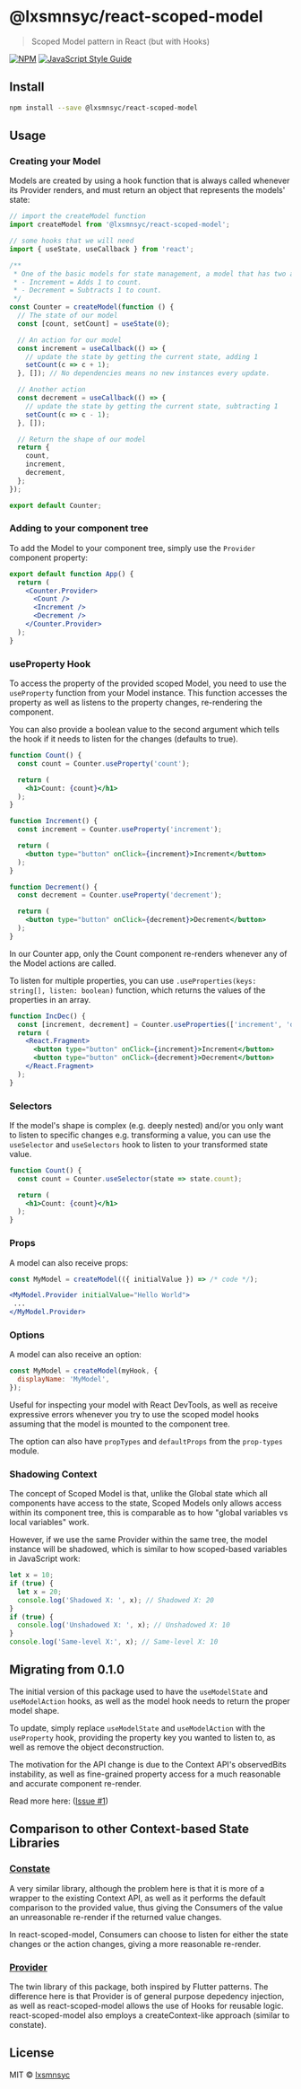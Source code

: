 # @lxsmnsyc/react-scoped-model

> Scoped Model pattern in React (but with Hooks)

[![NPM](https://img.shields.io/npm/v/@lxsmnsyc/react-scoped-model.svg)](https://www.npmjs.com/package/@lxsmnsyc/react-scoped-model) [![JavaScript Style Guide](https://img.shields.io/badge/code_style-standard-brightgreen.svg)](https://standardjs.com)

## Install

```bash
npm install --save @lxsmnsyc/react-scoped-model
```

## Usage

### Creating your Model

Models are created by using a hook function that is always called whenever its Provider renders, and must return an object that represents the models' state:

```jsx
// import the createModel function
import createModel from '@lxsmnsyc/react-scoped-model';

// some hooks that we will need
import { useState, useCallback } from 'react';

/**
 * One of the basic models for state management, a model that has two actions:
 * - Increment = Adds 1 to count.
 * - Decrement = Subtracts 1 to count.
 */
const Counter = createModel(function () {
  // The state of our model
  const [count, setCount] = useState(0);

  // An action for our model
  const increment = useCallback(() => {
    // update the state by getting the current state, adding 1
    setCount(c => c + 1);
  }, []); // No dependencies means no new instances every update.

  // Another action
  const decrement = useCallback(() => {
    // update the state by getting the current state, subtracting 1
    setCount(c => c - 1);
  }, []);

  // Return the shape of our model
  return {
    count,
    increment,
    decrement,
  };
});

export default Counter;
```

### Adding to your component tree

To add the Model to your component tree, simply use the `Provider` component property:

```jsx
export default function App() {
  return (
    <Counter.Provider>
      <Count />
      <Increment />
      <Decrement />
    </Counter.Provider>
  );
}
```

### useProperty Hook

To access the property of the provided scoped Model, you need to use the `useProperty` function from your Model instance. This function accesses the property as well as listens to the property changes, re-rendering the component.

You can also provide a boolean value to the second argument which tells the hook if it needs to listen for the changes (defaults to true).

```jsx
function Count() {
  const count = Counter.useProperty('count');

  return (
    <h1>Count: {count}</h1>
  );
}
```

```jsx
function Increment() {
  const increment = Counter.useProperty('increment');

  return (
    <button type="button" onClick={increment}>Increment</button>
  );
}
```

```jsx
function Decrement() {
  const decrement = Counter.useProperty('decrement');

  return (
    <button type="button" onClick={decrement}>Decrement</button>
  );
}
```

In our Counter app, only the Count component re-renders whenever any of the Model actions are called.

To listen for multiple properties, you can use `.useProperties(keys: string[], listen: boolean)` function, which returns the values of the properties in an array.

```jsx
function IncDec() {
  const [increment, decrement] = Counter.useProperties(['increment', 'decrement']);
  return (
    <React.Fragment>
      <button type="button" onClick={increment}>Increment</button>
      <button type="button" onClick={decrement}>Decrement</button>
    </React.Fragment>
  );
}
```

### Selectors

If the model's shape is complex (e.g. deeply nested) and/or you only want to listen to specific changes e.g. transforming a value, you can use the `useSelector` and `useSelectors` hook to listen to your transformed state value.

```jsx
function Count() {
  const count = Counter.useSelector(state => state.count);

  return (
    <h1>Count: {count}</h1>
  );
}
```

### Props

A model can also receive props:

```jsx
const MyModel = createModel(({ initialValue }) => /* code */);
```

```jsx
<MyModel.Provider initialValue="Hello World">
 ...
</MyModel.Provider>
```

### Options

A model can also receive an option:

```jsx
const MyModel = createModel(myHook, {
  displayName: 'MyModel',
});
```

Useful for inspecting your model with React DevTools, as well as receive expressive errors whenever
you try to use the scoped model hooks assuming that the model is mounted to the component tree.

The option can also have `propTypes` and `defaultProps` from the `prop-types` module.

### Shadowing Context

The concept of Scoped Model is that, unlike the Global state which all components have access to the state, Scoped Models only allows access within its component tree, this is comparable as to how "global variables vs local variables" work.

However, if we use the same Provider within the same tree, the model instance will be shadowed, which is similar to how scoped-based variables in JavaScript work:

```js
let x = 10;
if (true) {
  let x = 20;
  console.log('Shadowed X: ', x); // Shadowed X: 20
}
if (true) {
  console.log('Unshadowed X: ', x); // Unshadowed X: 10
}
console.log('Same-level X:', x); // Same-level X: 10
```

## Migrating from 0.1.0

The initial version of this package used to have the `useModelState` and `useModelAction` hooks, as well as the model hook needs to return the proper model shape.

To update, simply replace `useModelState` and `useModelAction` with the `useProperty` hook, providing the property key you wanted to listen to, as well as remove the object deconstruction.

The motivation for the API change is due to the Context API's observedBits instability, as well as fine-grained property access for a much reasonable and accurate component re-render.

Read more here: ([Issue #1](https://github.com/LXSMNSYC/react-scoped-model/issues/1))

## Comparison to other Context-based State Libraries

### [Constate](https://github.com/diegohaz/constate)

A very similar library, although the problem here is that it is more of a wrapper to the existing Context API, as well as it performs the default comparison to the provided value, thus giving the Consumers of the value an unreasonable re-render if the returned value changes.

In react-scoped-model, Consumers can choose to listen for either the state changes or the action changes, giving a more reasonable re-render.

### [Provider](https://github.com/LXSMNSYC/react-provider)

The twin library of this package, both inspired by Flutter patterns. The difference here is that Provider is of general purpose depedency injection, as well as react-scoped-model allows the use of Hooks for reusable logic. react-scoped-model also employs a createContext-like approach (similar to constate).


## License

MIT © [lxsmnsyc](https://github.com/lxsmnsyc)
